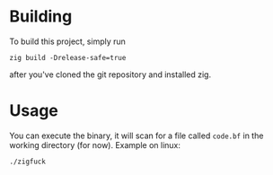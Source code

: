 # Building
To build this project, simply run
```
zig build -Drelease-safe=true
```
after you've cloned the git repository and installed zig.

# Usage
You can execute the binary, it will scan for a file called `code.bf` in the working directory (for now). Example on linux:
```
./zigfuck
```


